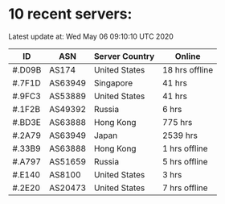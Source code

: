 # 10 recent servers:

Latest update at: Wed May 06 09:10:10 UTC 2020

| ID | ASN | Server Country | Online |
| -- | --- | -------------- | ------ |
| #.D09B | AS174 | United States | 18 hrs offline |
| #.7F1D | AS63949 | Singapore | 41 hrs |
| #.9FC3 | AS53889 | United States | 41 hrs |
| #.1F2B | AS49392 | Russia | 6 hrs |
| #.BD3E | AS63888 | Hong Kong | 775 hrs |
| #.2A79 | AS63949 | Japan | 2539 hrs |
| #.33B9 | AS63888 | Hong Kong | 1 hrs offline |
| #.A797 | AS51659 | Russia | 5 hrs offline |
| #.E140 | AS8100 | United States | 3 hrs |
| #.2E20 | AS20473 | United States | 7 hrs offline |

